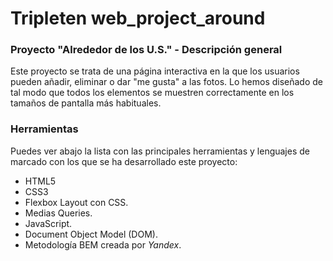 # Tripleten web_project_around

### Proyecto "Alrededor de los U.S." - Descripción general

Este proyecto se trata de una página interactiva en la que los usuarios pueden añadir, eliminar o dar "me gusta" a las fotos. Lo hemos diseñado de tal modo que todos los elementos se muestren correctamente en los tamaños de pantalla más habituales.



### Herramientas

Puedes ver abajo la lista con las principales herramientas y lenguajes de marcado con los que se ha desarrollado este proyecto:

- HTML5
- CSS3
- Flexbox Layout con CSS.
- Medias Queries.
- JavaScript.
- Document Object Model (DOM).
- Metodología BEM creada por _Yandex_.